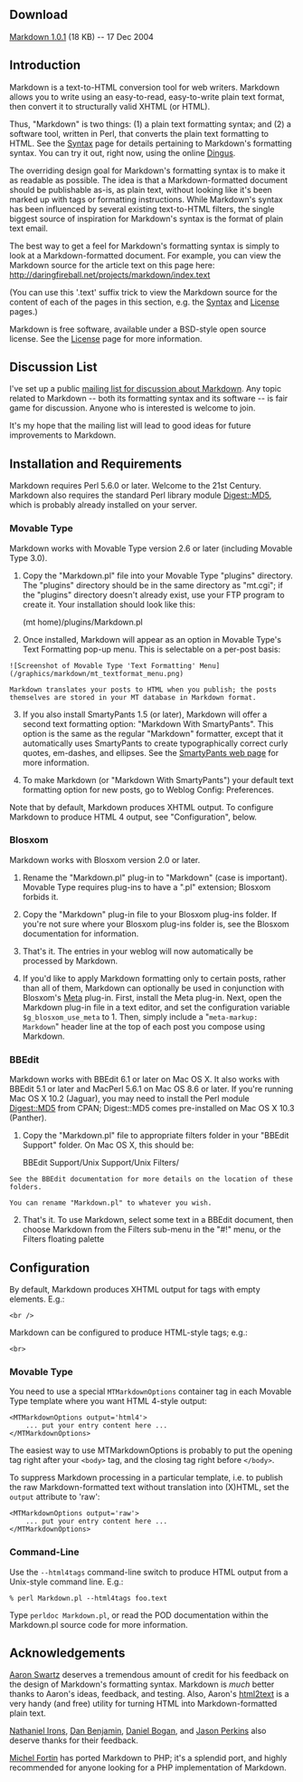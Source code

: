## Download

[Markdown 1.0.1](http://daringfireball.net/projects/downloads/Markdown_1.0.1.zip) (18 KB) -- 17 Dec 2004

## Introduction

Markdown is a text-to-HTML conversion tool for web writers. Markdown allows you to write using an easy-to-read, easy-to-write plain text format, then convert it to structurally valid XHTML (or HTML).

Thus, "Markdown" is two things: (1) a plain text formatting syntax; and (2) a software tool, written in Perl, that converts the plain text formatting to HTML. See the [Syntax](/projects/markdown/syntax) page for details pertaining to Markdown's formatting syntax. You can try it out, right now, using the online [Dingus](/projects/markdown/dingus).

The overriding design goal for Markdown's formatting syntax is to make it as readable as possible. The idea is that a Markdown-formatted document should be publishable as-is, as plain text, without looking like it's been marked up with tags or formatting instructions. While Markdown's syntax has been influenced by several existing text-to-HTML filters, the single biggest source of inspiration for Markdown's syntax is the format of plain text email.

The best way to get a feel for Markdown's formatting syntax is simply to look at a Markdown-formatted document. For example, you can view the Markdown source for the article text on this page here: <http://daringfireball.net/projects/markdown/index.text>

(You can use this '.text' suffix trick to view the Markdown source for the content of each of the pages in this section, e.g. the [Syntax](/projects/markdown/syntax.text) and [License](/projects/markdown/license.text) pages.)

Markdown is free software, available under a BSD-style open source license. See the [License](/projects/markdown/license) page for more information.

## Discussion List <a id="discussion-list" />

I've set up a public [mailing list for discussion about Markdown](http://six.pairlist.net/mailman/listinfo/markdown-discuss). Any topic related to Markdown -- both its formatting syntax and its software -- is fair game for discussion. Anyone who is interested is welcome to join.

It's my hope that the mailing list will lead to good ideas for future improvements to Markdown.

## Installation and Requirements <a id="install" />

Markdown requires Perl 5.6.0 or later. Welcome to the 21st Century. Markdown also requires the standard Perl library module [Digest::MD5](http://search.cpan.org/dist/Digest-MD5/MD5.pm), which is probably already installed on your server.

### Movable Type

Markdown works with Movable Type version 2.6 or later (including Movable Type 3.0).

  1. Copy the "Markdown.pl" file into your Movable Type "plugins" directory. The "plugins" directory should be in the same directory as "mt.cgi"; if the "plugins" directory doesn't already exist, use your FTP program to create it. Your installation should look like this:
    
        (mt home)/plugins/Markdown.pl
        

  2. Once installed, Markdown will appear as an option in Movable Type's Text Formatting pop-up menu. This is selectable on a per-post basis:
    
    ![Screenshot of Movable Type 'Text Formatting' Menu](/graphics/markdown/mt_textformat_menu.png)
    
    Markdown translates your posts to HTML when you publish; the posts themselves are stored in your MT database in Markdown format.

  3. If you also install SmartyPants 1.5 (or later), Markdown will offer a second text formatting option: "Markdown With SmartyPants". This option is the same as the regular "Markdown" formatter, except that it automatically uses SmartyPants to create typographically correct curly quotes, em-dashes, and ellipses. See the [SmartyPants web page](http://daringfireball.net/projects/smartypants/) for more information.

  4. To make Markdown (or "Markdown With SmartyPants") your default text formatting option for new posts, go to Weblog Config: Preferences.

Note that by default, Markdown produces XHTML output. To configure Markdown to produce HTML 4 output, see "Configuration", below.

### Blosxom

Markdown works with Blosxom version 2.0 or later.

  1. Rename the "Markdown.pl" plug-in to "Markdown" (case is important). Movable Type requires plug-ins to have a ".pl" extension; Blosxom forbids it.

  2. Copy the "Markdown" plug-in file to your Blosxom plug-ins folder. If you're not sure where your Blosxom plug-ins folder is, see the Blosxom documentation for information.

  3. That's it. The entries in your weblog will now automatically be processed by Markdown.

  4. If you'd like to apply Markdown formatting only to certain posts, rather than all of them, Markdown can optionally be used in conjunction with Blosxom's [Meta](http://www.blosxom.com/plugins/meta/meta.htm) plug-in. First, install the Meta plug-in. Next, open the Markdown plug-in file in a text editor, and set the configuration variable `$g_blosxom_use_meta` to 1. Then, simply include a "`meta-markup: Markdown`" header line at the top of each post you compose using Markdown.

### BBEdit

Markdown works with BBEdit 6.1 or later on Mac OS X. It also works with BBEdit 5.1 or later and MacPerl 5.6.1 on Mac OS 8.6 or later. If you're running Mac OS X 10.2 (Jaguar), you may need to install the Perl module [Digest::MD5](http://search.cpan.org/dist/Digest-MD5/MD5.pm) from CPAN; Digest::MD5 comes pre-installed on Mac OS X 10.3 (Panther).

  1. Copy the "Markdown.pl" file to appropriate filters folder in your "BBEdit Support" folder. On Mac OS X, this should be:
    
        BBEdit Support/Unix Support/Unix Filters/
        
    
    See the BBEdit documentation for more details on the location of these folders.
    
    You can rename "Markdown.pl" to whatever you wish.

  2. That's it. To use Markdown, select some text in a BBEdit document, then choose Markdown from the Filters sub-menu in the "#!" menu, or the Filters floating palette

## Configuration <a id="configuration"></a>

By default, Markdown produces XHTML output for tags with empty elements. E.g.:

    <br />
    

Markdown can be configured to produce HTML-style tags; e.g.:

    <br>
    

### Movable Type

You need to use a special `MTMarkdownOptions` container tag in each Movable Type template where you want HTML 4-style output:

    <MTMarkdownOptions output='html4'>
        ... put your entry content here ...
    </MTMarkdownOptions>
    

The easiest way to use MTMarkdownOptions is probably to put the opening tag right after your `<body>` tag, and the closing tag right before `</body>`.

To suppress Markdown processing in a particular template, i.e. to publish the raw Markdown-formatted text without translation into (X)HTML, set the `output` attribute to 'raw':

    <MTMarkdownOptions output='raw'>
        ... put your entry content here ...
    </MTMarkdownOptions>
    

### Command-Line

Use the `--html4tags` command-line switch to produce HTML output from a Unix-style command line. E.g.:

    % perl Markdown.pl --html4tags foo.text
    

Type `perldoc Markdown.pl`, or read the POD documentation within the Markdown.pl source code for more information.

## Acknowledgements <a id="acknowledgements" />

[Aaron Swartz](http://www.aaronsw.com/) deserves a tremendous amount of credit for his feedback on the design of Markdown's formatting syntax. Markdown is *much* better thanks to Aaron's ideas, feedback, and testing. Also, Aaron's [html2text](http://www.aaronsw.com/2002/html2text/) is a very handy (and free) utility for turning HTML into Markdown-formatted plain text.

[Nathaniel Irons](http://bumppo.net/), [Dan Benjamin](http://hivelogic.com/), [Daniel Bogan](http://waferbaby.com/), and [Jason Perkins](http://pressedpants.com/) also deserve thanks for their feedback.

[Michel Fortin](http://www.michelf.com/projects/php-markdown/) has ported Markdown to PHP; it's a splendid port, and highly recommended for anyone looking for a PHP implementation of Markdown.
